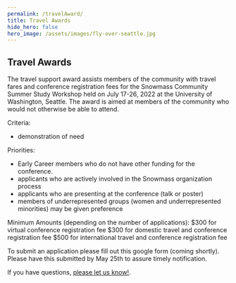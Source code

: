 ```yaml
---
permalink: /travelAward/
title: Travel Awards
hide_hero: false
hero_image: /assets/images/fly-over-seattle.jpg
---
```


## Travel Awards

The travel support award assists members of the community with travel fares and conference registration fees for the Snowmass Community Summer Study Workshop held on July 17-26, 2022 at the University of Washington, Seattle. The award is aimed at members of the community who would not otherwise be able to attend. 

Criteria:
* demonstration of need

Priorities:
* Early Career members who do not have other funding for the conference.
* applicants who are actively involved in the Snowmass organization process 
* applicants who are presenting at the conference (talk or poster)
* members of underrepresented groups (women and underrepresented minorities) may be given preference

Minimum Amounts (depending on the number of applications):
$300 for virtual conference registration fee
$300 for domestic travel and conference registration fee
$500 for international travel and conference registration fee

To submit an application please fill out this google form (coming shortly). Please have this submitted by May 25th to assure timely notification.

If you have questions, [please let us know!](mailto:snowmass-loc2022@uw.edu).

